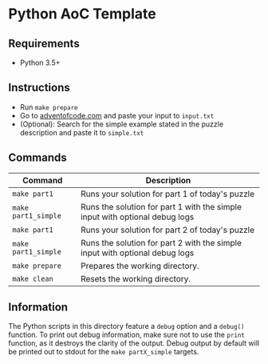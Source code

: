 # Python AoC Template

## Requirements

* Python 3.5+

## Instructions

* Run `make prepare`
* Go to [adventofcode.com](adventofcode.com) and paste your input to `input.txt`
* (Optional): Search for the simple example stated in the puzzle description and paste it to `simple.txt`

## Commands

| Command   | Description |
|---        |---          |
| `make part1`  | Runs your solution for part 1 of today's puzzle   |
| `make part1_simple`  | Runs the solution for part 1 with the simple input with optional debug logs   |
| `make part1`  | Runs your solution for part 2 of today's puzzle   |
| `make part1_simple`  | Runs the solution for part 2 with the simple input with optional debug logs |
| `make prepare`  | Prepares the working directory. |
| `make clean`    | Resets the working directory.   |

## Information

The Python scripts in this directory feature a `debug` option and a `debug()` function.
To print out debug information, make sure not to use the `print` function, as it destroys the clarity of the output.
Debug output by default will be printed out to stdout for the `make partX_simple` targets.
